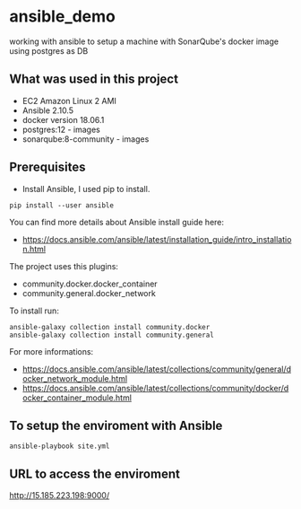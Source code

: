 # ansible_demo
working with ansible to setup a machine with SonarQube's docker image using postgres as DB

## What was used in this project
- EC2 Amazon Linux 2 AMI
- Ansible 2.10.5
- docker version 18.06.1
- postgres:12 - images
- sonarqube:8-community - images

## Prerequisites
- Install Ansible, I used pip to install.
```shell
pip install --user ansible
```

You can find more details about Ansible install guide here:
- https://docs.ansible.com/ansible/latest/installation_guide/intro_installation.html

The project uses this plugins:
- community.docker.docker_container
- community.general.docker_network

To install run:
```shell
ansible-galaxy collection install community.docker
ansible-galaxy collection install community.general
```

For more informations:
- https://docs.ansible.com/ansible/latest/collections/community/general/docker_network_module.html
- https://docs.ansible.com/ansible/latest/collections/community/docker/docker_container_module.html
## To setup the enviroment with Ansible
```shell
ansible-playbook site.yml
```

## URL to access the enviroment
http://15.185.223.198:9000/
